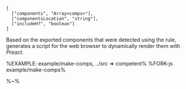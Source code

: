 ```## makeComponentsScript => string
[
  ["components", "Array<comps>"],
  ["componentsLocation", "string"],
  ["includeH?", "boolean"]
]
```

Based on the exported components that were detected using the rule, generates a script for the web browser to dynamically render them with _Preact_.

%EXAMPLE: example/make-comps, ../src => competent%
%FORK-js example/make-comps%

%~%